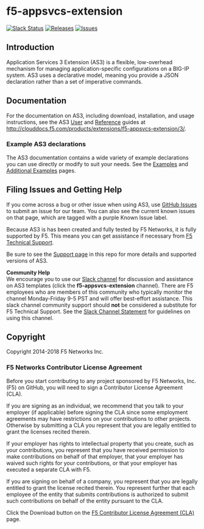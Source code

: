 # f5-appsvcs-extension

[![Slack Status](https://f5cloudsolutions.herokuapp.com/badge.svg)](https://f5cloudsolutions.herokuapp.com)
[![Releases](https://img.shields.io/github/release/f5networks/f5-appsvcs-extension.svg)](https://github.com/f5networks/f5-appsvcs-extension/releases)
[![Issues](https://img.shields.io/github/issues/f5networks/f5-appsvcs-extension.svg)](https://github.com/f5networks/f5-appsvcs-extension/issues)

## Introduction
Application Services 3 Extension (AS3) is a flexible, low-overhead mechanism for managing application-specific configurations on a BIG-IP system. AS3 uses a declarative model, meaning you provide a JSON declaration rather than a set of imperative commands. 

## Documentation
For the documentation on AS3, including download, installation, and usage instructions, see the AS3 [User](https://clouddocs.f5.com/products/extensions/f5-appsvcs-extension/3/userguide/) and [Reference](https://clouddocs.f5.com/products/extensions/f5-appsvcs-extension/3/refguide/) guides at http://clouddocs.f5.com/products/extensions/f5-appsvcs-extension/3/.

### Example AS3 declarations
The AS3 documentation contains a wide variety of example declarations you can use directly or modify to suit your needs.  See the [Examples](https://clouddocs.f5.com/products/extensions/f5-appsvcs-extension/3/userguide/examples.html) and [Additional Examples](https://clouddocs.f5.com/products/extensions/f5-appsvcs-extension/3/refguide/additional-examples.html) pages.

## Filing Issues and Getting Help
If you come across a bug or other issue when using AS3, use [GitHub Issues](https://github.com/F5Networks/f5-appsvcs-extension/issues) to submit an issue for our team.  You can also see the current known issues on that page, which are tagged with a purple Known Issue label.  

Because AS3 is has been created and fully tested by F5 Networks, it is fully supported by F5. This means you can get assistance if necessary from [F5 Technical Support](https://support.f5.com/csp/article/K25327565).  

Be sure to see the [Support page](SUPPORT.md) in this repo for more details and supported versions of AS3.  

**Community Help**  
We encourage you to use our [Slack channel](https://f5cloudsolutions.herokuapp.com) for discussion and assistance on AS3 templates (click the **f5-appsvcs-extension** channel). There are F5 employees who are members of this community who typically monitor the channel Monday-Friday 9-5 PST and will offer best-effort assistance. This slack channel community support should **not** be considered a substitute for F5 Technical Support. See the [Slack Channel Statement](slack-channel-statement.md) for guidelines on using this channel.


## Copyright

Copyright 2014-2018 F5 Networks Inc.


### F5 Networks Contributor License Agreement

Before you start contributing to any project sponsored by F5 Networks, Inc. (F5) on GitHub, you will need to sign a Contributor License Agreement (CLA).  

If you are signing as an individual, we recommend that you talk to your employer (if applicable) before signing the CLA since some employment agreements may have restrictions on your contributions to other projects. Otherwise by submitting a CLA you represent that you are legally entitled to grant the licenses recited therein.  

If your employer has rights to intellectual property that you create, such as your contributions, you represent that you have received permission to make contributions on behalf of that employer, that your employer has waived such rights for your contributions, or that your employer has executed a separate CLA with F5.   

If you are signing on behalf of a company, you represent that you are legally entitled to grant the license recited therein. You represent further that each employee of the entity that submits contributions is authorized to submit such contributions on behalf of the entity pursuant to the CLA. 

Click the Download button on the [F5 Contributor License Agreement (CLA)](F5_Contributor_License_Agreement.docx) page.



